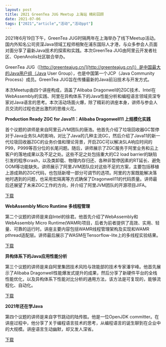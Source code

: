 ```yaml
---
layout: post
title: 2021 GreenTea JUG Meetup 上海站 精彩回顾
date: 2021-07-06
tags: ["2021","article","活动","活动ppt"]
---
```


<!-- wp:paragraph -->

2021年6月19日下午，GreenTea JUG时隔两年在上海举办了线下Meetup活动。国内外知名公司资深Java领域工程师相聚在浦东国际人才港，与众多参会人员面对面分享了最新Java技术的探索和实践。本次GreenTea JUG由阿里云开发者社区、OpenAnolis社区联合举办。

<!-- /wp:paragraph -->

<!-- wp:paragraph -->

GreenTea JUG（[http://greenteajug.cn/](http://greenteajug.cn/)）是中国最大的Java用户组（Java User Group），也是中国第一个JCP（Java Community Process）成员。GreenTea JUG旨在传播最新的Java前沿技术与开发方式。

<!-- /wp:paragraph -->

<!-- wp:paragraph -->

本次Meetup由四个讲座构成，涵盖了Alibaba Dragonwell的ZGC技术、Intel在WebAssembly的实践、阿里在异构体系下的Java性能分析和编程语言领域资深专家对Java语言的思考。本次活动场面火爆，除了精彩的讲座本身，讲师与参会人员交流的过程也迸出激烈的思维火花。

<!-- /wp:paragraph -->

<!-- wp:paragraph -->

**Production Ready ZGC for Java11：Alibaba Dragonwell11 上规模化实践**

<!-- /wp:paragraph -->

<!-- wp:paragraph -->

首个议题的讲师是来自阿里云JVM团队的唐浩。他首先介绍了垃圾回收器GC暂停对于Java业务SLA的影响，对比了Java的几种主流GC，然后介绍了Java11的新一代垃圾回收器ZGC的业务价值和理论背景，开启ZGC可以解决SLA响应时间的P99，P999等百分位的长尾问题。随后，讲师展示了ZGC服务于阿里业务和云上客户的落地成果以及不足之处。这些不足之处包括重大的C2 load barrier的缺陷引发的程序crash，以及类卸载、物理内存归还、各种非暂停因素的RT延长、避免OOM等功能缺失。讲师展示了阿里JVM团队应对这些不足的方案，主要包括移植上游成熟的ZGC代码，也包括新增一部分可调节的选项。阿里的方案既能解决落地时遇到的问题，也采用宏隔离等方式确保了Dragonwell11的代码质量。讲师最后还展望了未来ZGC工作的方向，并介绍了阿里JVM团队的开源项目JIFA。

<!-- /wp:paragraph -->

[下载](http://greenteajug.github.io/images/ZGC_in_dragonwell.pdf)
<!-- /wp:file -->

<!-- wp:paragraph -->

**WebAssembly Micro Runtime 多线程管理**

<!-- /wp:paragraph -->

<!-- wp:paragraph -->

第二个议题的讲师是来自Intel的徐君。他首先介绍了WebAssembly和WebAssembly Micro Runtime(WAMR)项目，后者为前者提供了高效、实用、轻量、可靠的运行时。讲座主要内容包括WAMR线程管理架构及实现和WAMR pthread适配层。讲师最后展示了WASM在Tensorflow-lite上的多线程实验结果。

<!-- /wp:paragraph -->

[下载](http://greenteajug.github.io/images/WAMR-thread-management.pptx)

<!-- wp:paragraph -->

**异构体系下的Java应用性能分析**

<!-- /wp:paragraph -->

<!-- wp:paragraph -->

第三个议题的讲师是来自阿里集团技术风险与效能部的技术专家潘宇峰。他首先展示了Alibaba Dragonwell性能爆发式提升的成果，然后分享了新硬件平台的全栈性能优化，以及异构体系下性能对比分析的通用方法，该方法是可复现的，能够流程化、自动化。

<!-- /wp:paragraph -->

[下载](http://greenteajug.github.io/images/异构体系下的Java性能分析.pdf)

<!-- wp:paragraph -->

**2021年还在学Java**

<!-- /wp:paragraph -->

<!-- wp:paragraph -->

第四个议题的讲师是来自字节跳动的陆传胜。他是一位OpenJDK committer。在讲座过程中，他分享了关于编程语言技术的思考，从编程语言的诞生聊到在企业中的大规模。讲座语言生动幽默，却又发人深省。

<!-- /wp:paragraph -->

[下载](http://greenteajug.github.io/images/2021_still_learning_Java_.pdf)